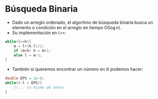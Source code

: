 # Búsqueda Binaria
- Dado un arreglo ordenado, el algoritmo de búsqueda binaria busca un elemento o condición en el arreglo en tiempo $O(\log n)$.
- Su implementación en `C++`:
```c++
while(l<=h){
	m = l+(h-l)/2;
	if (m>h) h = m+1;
	else l = m-1;
}
```
- También si queremos encontrar un número en $\mathbb{R}$ podemos hacer:
```c++
double EPS = 1e-6; 
while(r-l > EPS){ 
	//... lo mismo de antes 
}
```